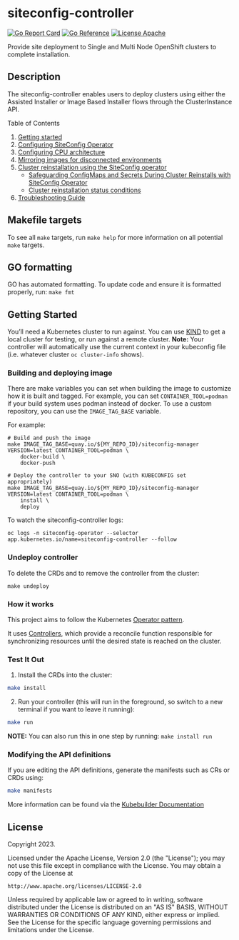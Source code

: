 # siteconfig-controller

[![Go Report Card](https://goreportcard.com/badge/github.com/stolostron/siteconfig)](https://goreportcard.com/report/github.com/stolostron/siteconfig)
[![Go Reference](https://pkg.go.dev/badge/github.com/stolostron/siteconfig.svg)](https://pkg.go.dev/github.com/stolostron/siteconfig)
[![License Apache](https://img.shields.io/github/license/stolostron/siteconfig)](https://opensource.org/licenses/Apache-2.0)

Provide site deployment to Single and Multi Node OpenShift clusters to complete installation.

## Description
The siteconfig-controller enables users to deploy clusters using either the Assisted Installer or Image Based Installer flows through the ClusterInstance API.

<summary>Table of Contents</summary>

1. [Getting started](#getting-started)
2. [Configuring SiteConfig Operator](https://github.com/stolostron/siteconfig/blob/main/docs/configure_siteconfig.md)
3. [Configuring CPU architecture](https://github.com/stolostron/siteconfig/blob/main/docs/cpu_architecture.md)
4. [Mirroring images for disconnected environments](https://github.com/stolostron/siteconfig/blob/main/docs/image_mirroring.md)
5. [Cluster reinstallation using the SiteConfig operator](https://github.com/stolostron/siteconfig/blob/main/docs/reinstallation/README.md)
    - [Safeguarding ConfigMaps and Secrets During Cluster Reinstalls with SiteConfig Operator](https://github.com/stolostron/siteconfig/blob/main/docs/reinstallation/preservation.md)
    - [Cluster reinstallation status conditions](https://github.com/stolostron/siteconfig/blob/main/docs/reinstallation/status_conditions.md)
6. [Troubleshooting Guide](https://github.com/stolostron/siteconfig/blob/main/docs/troubleshooting.md)

## Makefile targets

To see all `make` targets, run `make help` for more information on all potential `make` targets.


## GO formatting

GO has automated formatting. To update code and ensure it is formatted properly, run: `make fmt`

## Getting Started
You’ll need a Kubernetes cluster to run against. You can use [KIND](https://sigs.k8s.io/kind) to get a local cluster for testing, or run against a remote cluster.
**Note:** Your controller will automatically use the current context in your kubeconfig file (i.e. whatever cluster `oc cluster-info` shows).

### Building and deploying image

There are make variables you can set when building the image to customize how it is built and tagged. For example, you can set
`CONTAINER_TOOL=podman` if your build system uses podman instead of docker. To use a custom repository, you can use the `IMAGE_TAG_BASE` variable.

For example:

```console
# Build and push the image
make IMAGE_TAG_BASE=quay.io/${MY_REPO_ID}/siteconfig-manager VERSION=latest CONTAINER_TOOL=podman \
    docker-build \
    docker-push

# Deploy the controller to your SNO (with KUBECONFIG set appropriately)
make IMAGE_TAG_BASE=quay.io/${MY_REPO_ID}/siteconfig-manager VERSION=latest CONTAINER_TOOL=podman \
    install \
    deploy
```

To watch the siteconfig-controller logs:

```console
oc logs -n siteconfig-operator --selector app.kubernetes.io/name=siteconfig-controller --follow
```


### Undeploy controller
To delete the CRDs and to remove the controller from the cluster:

```console
make undeploy
```

### How it works
This project aims to follow the Kubernetes [Operator pattern](https://kubernetes.io/docs/concepts/extend-kubernetes/operator/).

It uses [Controllers](https://kubernetes.io/docs/concepts/architecture/controller/),
which provide a reconcile function responsible for synchronizing resources until the desired state is reached on the cluster.

### Test It Out
1. Install the CRDs into the cluster:

```sh
make install
```

2. Run your controller (this will run in the foreground, so switch to a new terminal if you want to leave it running):

```sh
make run
```

**NOTE:** You can also run this in one step by running: `make install run`

### Modifying the API definitions
If you are editing the API definitions, generate the manifests such as CRs or CRDs using:

```sh
make manifests
```

More information can be found via the [Kubebuilder Documentation](https://book.kubebuilder.io/introduction.html)

## License

Copyright 2023.

Licensed under the Apache License, Version 2.0 (the "License");
you may not use this file except in compliance with the License.
You may obtain a copy of the License at

    http://www.apache.org/licenses/LICENSE-2.0

Unless required by applicable law or agreed to in writing, software
distributed under the License is distributed on an "AS IS" BASIS,
WITHOUT WARRANTIES OR CONDITIONS OF ANY KIND, either express or implied.
See the License for the specific language governing permissions and
limitations under the License.

